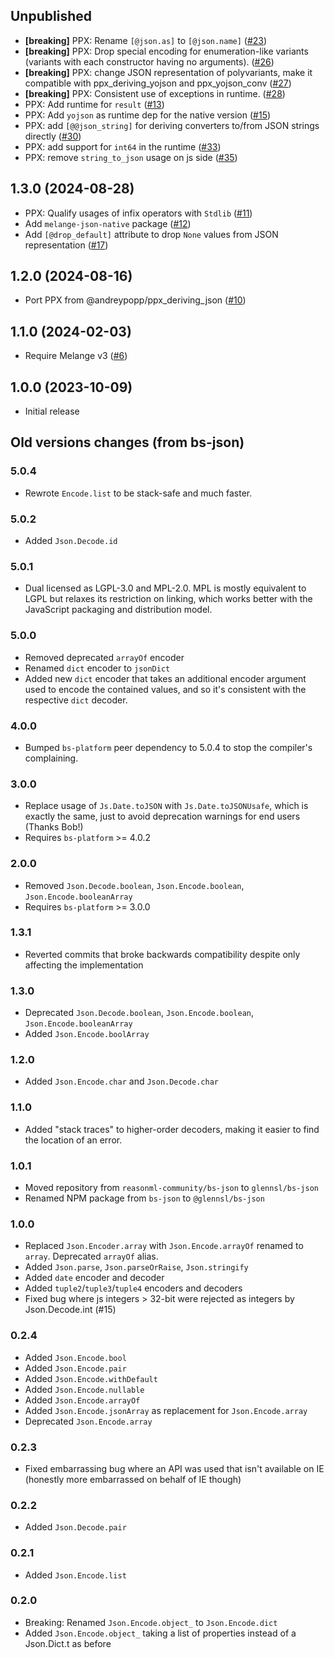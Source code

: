 ## Unpublished

- **[breaking]** PPX: Rename `[@json.as]` to `[@json.name]`
  ([#23](https://github.com/melange-community/melange-json/pull/23))
- **[breaking]** PPX: Drop special encoding for enumeration-like variants (variants with each
  constructor having no arguments).
  ([#26](https://github.com/melange-community/melange-json/pull/26))
- **[breaking]** PPX: change JSON representation of polyvariants, make it compatible with 
  ppx_deriving_yojson and ppx_yojson_conv
  ([#27](https://github.com/melange-community/melange-json/pull/27))
- **[breaking]** PPX: Consistent use of exceptions in runtime.
  ([#28](https://github.com/melange-community/melange-json/pull/28))
- PPX: Add runtime for `result`
  ([#13](https://github.com/melange-community/melange-json/pull/13))
- PPX: Add `yojson` as runtime dep for the native version
  ([#15](https://github.com/melange-community/melange-json/pull/15))
- PPX: add `[@@json_string]` for deriving converters to/from JSON strings
  directly
  ([#30](https://github.com/melange-community/melange-json/pull/30))
- PPX: add support for `int64` in the runtime
  ([#33](https://github.com/melange-community/melange-json/pull/33))
- PPX: remove `string_to_json` usage on js side
  ([#35](https://github.com/melange-community/melange-json/pull/35))

## 1.3.0 (2024-08-28)

- PPX: Qualify usages of infix operators with `Stdlib`
  ([#11](https://github.com/melange-community/melange-json/pull/11))
- Add `melange-json-native` package
  ([#12](https://github.com/melange-community/melange-json/pull/12))
- Add `[@drop_default]` attribute to drop `None` values from JSON
  representation
  ([#17](https://github.com/melange-community/melange-json/pull/17))

## 1.2.0 (2024-08-16)

- Port PPX from @andreypopp/ppx_deriving_json
  ([#10](https://github.com/melange-community/melange-json/pull/10))

## 1.1.0 (2024-02-03)

- Require Melange v3
  ([#6](https://github.com/melange-community/melange-json/pull/6))

## 1.0.0 (2023-10-09)

- Initial release

## Old versions changes (from bs-json)

### 5.0.4
* Rewrote `Encode.list` to be stack-safe and much faster.

### 5.0.2
* Added `Json.Decode.id`

### 5.0.1
* Dual licensed as LGPL-3.0 and MPL-2.0. MPL is mostly equivalent to LGPL but relaxes its restriction on linking, which works better with the JavaScript packaging and distribution model.

### 5.0.0
* Removed deprecated `arrayOf` encoder
* Renamed `dict` encoder to `jsonDict`
* Added new `dict` encoder that takes an additional encoder argument used to encode the contained values, and so it's consistent with the respective `dict` decoder.

### 4.0.0
* Bumped `bs-platform` peer dependency to 5.0.4 to stop the compiler's complaining.

### 3.0.0
* Replace usage of `Js.Date.toJSON` with `Js.Date.toJSONUsafe`, which is exactly the same, just to avoid deprecation warnings for end users (Thanks Bob!)
* Requires `bs-platform` >= 4.0.2

### 2.0.0
* Removed `Json.Decode.boolean`, `Json.Encode.boolean`, `Json.Encode.booleanArray`
* Requires `bs-platform` >= 3.0.0

### 1.3.1
* Reverted commits that broke backwards compatibility despite only affecting the implementation

### 1.3.0
* Deprecated `Json.Decode.boolean`, `Json.Encode.boolean`, `Json.Encode.booleanArray`
* Added `Json.Encode.boolArray`

### 1.2.0
* Added `Json.Encode.char` and `Json.Decode.char`

### 1.1.0
* Added "stack traces" to higher-order decoders, making it easier to find the location of an error.

### 1.0.1
* Moved repository from `reasonml-community/bs-json` to `glennsl/bs-json`
* Renamed NPM package from `bs-json` to `@glennsl/bs-json`

### 1.0.0
* Replaced `Json.Encoder.array` with `Json.Encode.arrayOf` renamed to `array`. Deprecated `arrayOf` alias.
* Added `Json.parse`, `Json.parseOrRaise`, `Json.stringify`
* Added `date` encoder and decoder
* Added `tuple2`/`tuple3`/`tuple4` encoders and decoders
* Fixed bug where js integers > 32-bit were rejected as integers by Json.Decode.int (#15)

### 0.2.4
* Added `Json.Encode.bool`
* Added `Json.Encode.pair`
* Added `Json.Encode.withDefault`
* Added `Json.Encode.nullable`
* Added `Json.Encode.arrayOf`
* Added `Json.Encode.jsonArray` as replacement for `Json.Encode.array`
* Deprecated `Json.Encode.array`

### 0.2.3
* Fixed embarrassing bug where an API was used that isn't available on IE (honestly more embarrassed on behalf of IE though)

### 0.2.2
* Added `Json.Decode.pair`

### 0.2.1
* Added `Json.Encode.list`

### 0.2.0
* Breaking: Renamed `Json.Encode.object_` to `Json.Encode.dict`
* Added `Json.Encode.object_` taking a list of properties instead of a Json.Dict.t as before
